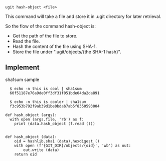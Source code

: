 
```
ugit hash-object <file>
```
This command will take a file and store it in .ugit directory for later retrieval.

So the flow of the command hash-object is:
- Get the path of the file to store.
- Read the file.
- Hash the content of the file using SHA-1.
- Store the file under ".ugit/objects/{the SHA-1 hash}".

## Implement

sha1sum sample
```
  $ echo -n this is cool | sha1sum
  60f51187e76a9de0ff3df31f051bde04da2da891

  $ echo -n this is cooler | sha1sum
  f3c953b792f9ab39d1be0bdab7ab5f8350593004
```


```
def hash_object (args):
  with open (args.file, 'rb') as f:
    print (data.hash_object (f.read ()))


def hash_object (data):
    oid = hashlib.sha1 (data).hexdigest ()
    with open (f'{GIT_DIR}/objects/{oid}', 'wb') as out:
        out.write (data)
    return oid    
```